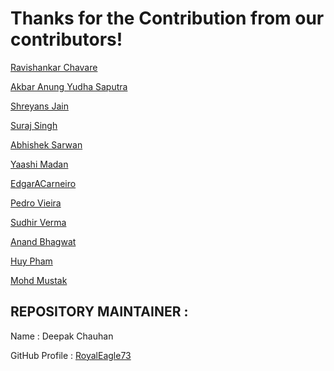 # Thanks for the Contribution from our contributors!

[Ravishankar Chavare](https://github.com/chavarera)

[Akbar Anung Yudha Saputra](https://github.com/akbarsaputrait)

[Shreyans Jain](https://github.com/Shreyans13)

[Suraj Singh](https://github.com/suraj7086)

[Abhishek Sarwan](https://github.com/abhisheksarwan)

[Yaashi Madan](https://github.com/ym2108)

[EdgarACarneiro](https://github.com/EdgarACarneiro)

[Pedro Vieira](https://github.com/PedrV)

[Sudhir Verma](https:/github.com/sudhirkv133)



[Anand Bhagwat](https://github.com/anandbhagwat)


[Huy Pham](https://github.com/coder7eeN)

[Mohd Mustak](https://github.com/mmstq)




## REPOSITORY MAINTAINER :
Name : Deepak Chauhan

GitHub Profile : [RoyalEagle73](https://GitHub.com/royaleagle73)
